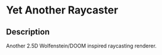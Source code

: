 # Yet Another Raycaster

## Description

Another 2.5D Wolfenstein/DOOM inspired raycasting renderer.